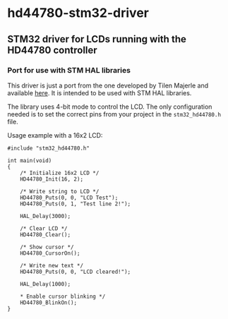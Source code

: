 # hd44780-stm32-driver
## STM32 driver for LCDs running with the HD44780 controller
### Port for use with STM HAL libraries

This driver is just a port from the one developed by Tilen Majerle and available [here](https://github.com/MaJerle/stm32fxxx-hal-libraries). It is intended to be used with STM HAL libraries.

The library uses 4-bit mode to control the LCD. The only configuration needed is to set the correct pins from your project in the `stm32_hd44780.h` file.

Usage example with a 16x2 LCD:

```
#include "stm32_hd44780.h"

int main(void)
{
    /* Initialize 16x2 LCD */
    HD44780_Init(16, 2);

    /* Write string to LCD */
    HD44780_Puts(0, 0, "LCD Test");
    HD44780_Puts(0, 1, "Test line 2!");

    HAL_Delay(3000);

    /* Clear LCD */
    HD44780_Clear();
    
    /* Show cursor */
    HD44780_CursorOn();
    
    /* Write new text */
    HD44780_Puts(0, 0, "LCD cleared!");
    
    HAL_Delay(1000);

    * Enable cursor blinking */
    HD44780_BlinkOn();
}
```
